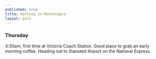 ```yaml
---
published: true
title: Rafting in Montenegro
layout: post
---
```


### Thursday

4:30am, first time at Victoria Coach Station. Good place to grab an early morning coffee. Heading out to Stansted Airport on the National Express.
